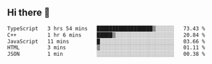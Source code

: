## Hi there 👋

 <!--START_SECTION:waka-->

```txt
TypeScript   3 hrs 54 mins   ██████████████████▒░░░░░░   73.43 %
C++          1 hr 6 mins     █████▒░░░░░░░░░░░░░░░░░░░   20.84 %
JavaScript   11 mins         █░░░░░░░░░░░░░░░░░░░░░░░░   03.66 %
HTML         3 mins          ▒░░░░░░░░░░░░░░░░░░░░░░░░   01.11 %
JSON         1 min           ░░░░░░░░░░░░░░░░░░░░░░░░░   00.38 %
```

<!--END_SECTION:waka-->

<!--
**ValentinRapp/ValentinRapp** is a ✨ _special_ ✨ repository because its `README.md` (this file) appears on your GitHub profile.

Here are some ideas to get you started:

- 🔭 I’m currently working on ...
- 🌱 I’m currently learning ...
- 👯 I’m looking to collaborate on ...
- 🤔 I’m looking for help with ...
- 💬 Ask me about ...
- 📫 How to reach me: ...
- 😄 Pronouns: ...
- ⚡ Fun fact: ...
-->
